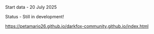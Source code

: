 Start data - 20 July 2025 

Status - Still in development!

https://petamario26.github.io/darkfox-community.github.io/index.html
